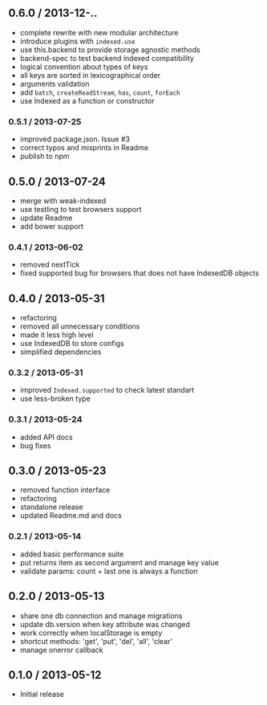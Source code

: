 ## 0.6.0 / 2013-12-..

  * complete rewrite with new modular architecture
  * introduce plugins with `indexed.use`
  * use this.backend to provide storage agnostic methods
  * backend-spec to test backend indexed compatibility
  * logical convention about types of keys
  * all keys are sorted in lexicographical order
  * arguments validation
  * add `batch`, `createReadStream`, `has`, `count`, `forEach`
  * use Indexed as a function or constructor

### 0.5.1 / 2013-07-25

  * improved package.json. Issue #3
  * correct typos and misprints in Readme
  * publish to npm

## 0.5.0 / 2013-07-24

  * merge with weak-indexed
  * use testling to test browsers support
  * update Readme
  * add bower support

### 0.4.1 / 2013-06-02

  * removed nextTick
  * fixed supported bug for browsers that does not have IndexedDB objects

## 0.4.0 / 2013-05-31

  * refactoring
  * removed all unnecessary conditions
  * made it less high level
  * use IndexedDB to store configs
  * simplified dependencies

### 0.3.2 / 2013-05-31

  * improved `Indexed.supported` to check latest standart
  * use less-broken type

### 0.3.1 / 2013-05-24

  * added API docs
  * bug fixes

## 0.3.0 / 2013-05-23

  * removed function interface
  * refactoring
  * standalone release
  * updated Readme.md and docs

### 0.2.1 / 2013-05-14

  * added basic performance suite
  * put returns item as second argument and manage key value
  * validate params: count + last one is always a function

## 0.2.0 / 2013-05-13

  * share one db connection and manage migrations
  * update db.version when key attribute was changed
  * work correctly when localStorage is empty
  * shortcut methods: 'get', 'put', 'del', 'all', 'clear'
  * manage onerror callback

## 0.1.0 / 2013-05-12

  * Initial release
